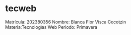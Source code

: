 # tecweb
Matrícula: 202380356
Nombre: Blanca Flor Visca Cocotzin
Materia:Tecnologìas Web
Periodo: Primavera
